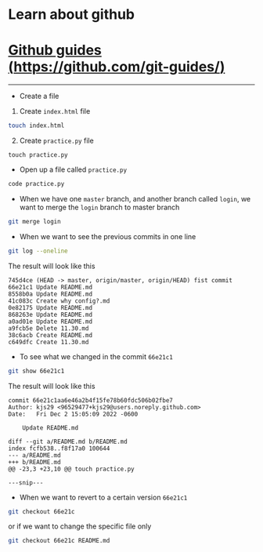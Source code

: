 # Learn about github

# [Github guides (https://github.com/git-guides/)](https://github.com/git-guides/git-init)

---


- Create a file

1. Create `index.html` file
```bash
touch index.html
```

2. Create `practice.py` file
```
touch practice.py
```


- Open up a file called `practice.py`

```bash
code practice.py
```


- When we have one `master` branch, and another branch called `login`, we want to merge the `login` branch to master branch

```bash
git merge login
```

- When we want to see the previous commits in one line

```bash
git log --oneline
```

The result will look like this

```
745d4ce (HEAD -> master, origin/master, origin/HEAD) fist commit
66e21c1 Update README.md
8558b0a Update README.md
41c083c Create why config?.md
0e82175 Update README.md
868263e Update README.md
a0ad01e Update README.md
a9fcb5e Delete 11.30.md
38c6acb Create README.md
c649dfc Create 11.30.md
```

- To see what we changed in the commit `66e21c1`

```bash
git show 66e21c1
```

The result will look like this

```
commit 66e21c1aa6e46a2b4f15fe78b60fdc506b02fbe7
Author: kjs29 <96529477+kjs29@users.noreply.github.com>
Date:   Fri Dec 2 15:05:09 2022 -0600

    Update README.md

diff --git a/README.md b/README.md
index fcfb538..f8f17a0 100644
--- a/README.md
+++ b/README.md
@@ -23,3 +23,10 @@ touch practice.py

---snip---

```



- When we want to revert to a certain version `66e21c1`

```bash
git checkout 66e21c
```

or if we want to change the specific file only

```bash
git checkout 66e21c README.md
```
